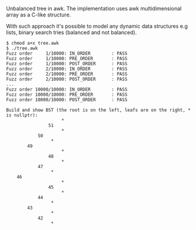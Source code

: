 
Unbalanced tree in awk. The implementation uses awk multidimensional array as a C-like structure.

With such approach it's possible to model any dynamic data structures e.g lists, binary search tries (balanced and not balanced).

```
$ chmod a+x tree.awk
$ ./tree.awk
Fuzz order     1/10000: IN_ORDER        : PASS
Fuzz order     1/10000: PRE_ORDER       : PASS
Fuzz order     1/10000: POST_ORDER      : PASS
Fuzz order     2/10000: IN_ORDER        : PASS
Fuzz order     2/10000: PRE_ORDER       : PASS
Fuzz order     2/10000: POST_ORDER      : PASS
...
Fuzz order 10000/10000: IN_ORDER        : PASS
Fuzz order 10000/10000: PRE_ORDER       : PASS
Fuzz order 10000/10000: POST_ORDER      : PASS

Build and show BST (the root is on the left, leafs are on the right, * is nullptr):
                     *
                51
                     *
            50
                 *
        49
                     *
                48
                     *
            47
                 *
    46
                     *
                45
                     *
            44
                 *
        43
                 *
            42
                 *

``` 


